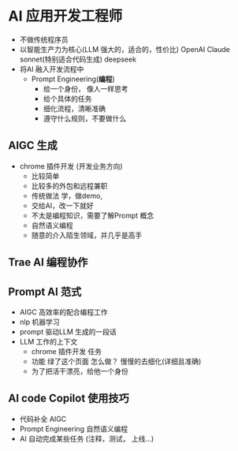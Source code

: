 # AI 应用开发工程师
  - 不做传统程序员
  - 以智能生产力为核心(LLM 强大的，适合的，性价比)
    OpenAI
    Claude sonnet(特别适合代码生成)
    deepseek
  - 将AI 融入开发流程中
    - Prompt Engineering(**编程**)
      - 给一个身份， 像人一样思考
      - 给个具体的任务
      - 细化流程，清晰准确
      - 遵守什么规则，不要做什么

## AIGC 生成
- chrome 插件开发 (开发业务方向)
  - 比较简单
  - 比较多的外包和远程兼职 
  - 传统做法
    学，做demo,
  - 交给AI，改一下就好
  - 不太是编程知识，需要了解Prompt 概念
  - 自然语义编程
  - 随意的介入陌生领域，并几乎是高手

## Trae AI 编程协作 

## Prompt  AI 范式
   - AIGC 高效率的配合编程工作
   - nlp 机器学习
   - prompt 驱动LLM 生成的一段话
   - LLM 工作的上下文
     - chrome 插件开发 任务
     - 功能 绿了这个页面 怎么做？ 慢慢的去细化(详细且准确)
     - 为了把活干漂亮，给他一个身份

## AI code Copilot 使用技巧
  - 代码补全 AIGC
  - Prompt Engineering 自然语义编程
  - AI 自动完成某些任务 (注释，测试， 上线...)
